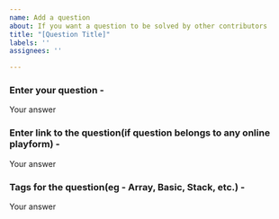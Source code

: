 ```yaml
---
name: Add a question
about: If you want a question to be solved by other contributors
title: "[Question Title]"
labels: ''
assignees: ''

---
```


### Enter your question - 
Your answer

### Enter link to the question(if question belongs to any online playform) - 
Your answer

### Tags for the question(eg - Array, Basic, Stack, etc.) - 
Your answer
